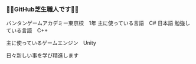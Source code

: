 ### 🌿🌱GitHub芝生職人です🌱🌿

バンタンゲームアカデミー東京校　1年
主に使っている言語　C# 日本語
勉強している言語　C++

主に使っているゲームエンジン　Unity

日々新しい事を学び精進します
<!--
**RyuichiroYoshida/RyuichiroYoshida** is a ✨ _special_ ✨ repository because its `README.md` (this file) appears on your GitHub profile.

Here are some ideas to get you started:

- 🔭 I’m currently working on ...
- 🌱 I’m currently learning ...
- 👯 I’m looking to collaborate on ...
- 🤔 I’m looking for help with ...
- 💬 Ask me about ...
- 📫 How to reach me: ...
- 😄 Pronouns: ...
- ⚡ Fun fact: ...
-->
